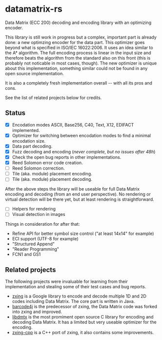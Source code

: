 # datamatrix-rs

Data Matrix (ECC 200) decoding and encoding library with an optimizing encoder.

This library is still work in progress but a complex, important part is already
done: a new optimzing encoder for the data part. This optimizer goes beyond what
is specified in ISO/IEC 16022:2006. It uses an idea similar to the A\*
algorithm. The full encoding process is linear in the input size and therefore
beats the algorithm from the standard also on this front (this is probably not
noticable in most cases, though).  The new optimizer is unique about this
implementation, something similar could not be found in any open source
implementation.

It is also a completely fresh implementation overall -- with all its pros and cons.

See the list of related projects below for credits.

## Status

- [x] Encodation modes ASCII, Base256, C40, Text, X12, EDIFACT implemented.
- [x] Optimizer for switching between encodation modes to find a minimal
      encodation size.
- [x] Data part decoding.
- [x] Fuzz decoding and encoding (*never complete, but no issues after 48h*)
- [x] Check the open bug reports in other implementations.
- [x] Reed Solomon error code creation.
- [ ] Reed Solomon correction.
- [ ] Tile (aka. module) placement encoding.
- [ ] Tile (aka. module) placement decoding.

After the above steps the library will be useable for full Data Matrix
encoding and decoding (from an end user perspective). No rendering or virtual
detection will be there yet, but at least rendering is straightforward.

- [ ] Helpers for rendering
- [ ] Visual detection in images

Things in consideration for after that:

- Refine API for better symbol size control ("at least 14x14" for example)
- ECI support (UTF-8 for example)
- "Structured Append"
- "Reader Programming"
- FCN1 and GS1

## Related projects

The following projects were invaluable for learning from their implementation
and stealing some of their test cases and bug reports.

- [zxing](https://github.com/zxing/zxing) is a Google library to encode
  and decode multiple 1D and 2D codes including Data Matrix. The core part
  is written in Java.
- [barcode4j](http://barcode4j.sourceforge.net/) is the predecessor of zxing,
  the Data Matrix code was forked into zxing and improved.
- [libdmtx](https://github.com/dmtx/libdmtx) is the most promiment open source
  C library for encoding and decoding Data Matrix. It has a limited but
  very useable optimizer for the encoding.
- [zxing-cpp](https://github.com/nu-book/zxing-cpp) is a C++ port of zxing, it
  also contains some improvements.
